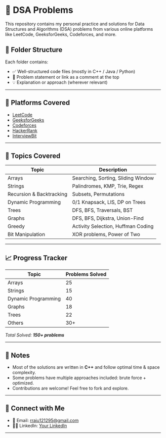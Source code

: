 # 🧠 DSA Problems

This repository contains my personal practice and solutions for Data Structures and Algorithms (DSA) problems from various online platforms like LeetCode, GeeksforGeeks, Codeforces, and more.

## 📂 Folder Structure


Each folder contains:
- ✅ Well-structured code files (mostly in C++ / Java / Python)
- 📝 Problem statement or link as a comment at the top
- 💡 Explanation or approach (wherever relevant)

---

## 🧾 Platforms Covered

- [LeetCode](https://leetcode.com/)
- [GeeksforGeeks](https://www.geeksforgeeks.org/)
- [Codeforces](https://codeforces.com/)
- [HackerRank](https://www.hackerrank.com/)
- [InterviewBit](https://www.interviewbit.com/)

---

## 📌 Topics Covered

| Topic               | Description                          |
|---------------------|--------------------------------------|
| Arrays              | Searching, Sorting, Sliding Window   |
| Strings             | Palindromes, KMP, Trie, Regex        |
| Recursion & Backtracking | Subsets, Permutations         |
| Dynamic Programming | 0/1 Knapsack, LIS, DP on Trees       |
| Trees               | DFS, BFS, Traversals, BST            |
| Graphs              | DFS, BFS, Dijkstra, Union-Find       |
| Greedy              | Activity Selection, Huffman Coding   |
| Bit Manipulation    | XOR problems, Power of Two           |

---

## 📈 Progress Tracker

| Topic               | Problems Solved |
|---------------------|-----------------|
| Arrays              | 25              |
| Strings             | 15              |
| Dynamic Programming | 40              |
| Graphs              | 18              |
| Trees               | 22              |
| Others              | 30+             |

_Total Solved: **150+ problems**_

---

## 📣 Notes

- Most of the solutions are written in **C++** and follow optimal time & space complexity.
- Some problems have multiple approaches included: brute force + optimized.
- Contributions are welcome! Feel free to fork and explore.

---

## 🔗 Connect with Me

- 📧 Email: rraju121295@gmail.com
- 🧑‍💻 LinkedIn: [Your LinkedIn](https://www.linkedin.com/in/rajkishor-ranjan-kumar-780b1bab/)

---

